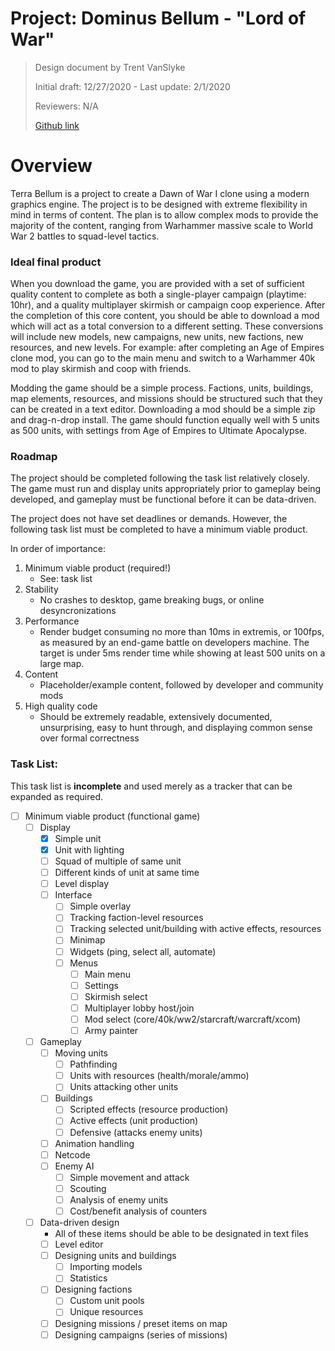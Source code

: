 # Project: Dominus Bellum - "Lord of War"

> Design document by Trent VanSlyke 
>
> Initial draft: 12/27/2020 - Last update: 2/1/2020
> 
> Reviewers: N/A
>
> [Github link](https://github.com/trentv4/Dominus-Bellum)

# Overview

Terra Bellum is a project to create a Dawn of War I clone using a modern graphics engine. The project is to be designed with extreme flexibility in mind in terms of content. The plan is to allow complex mods to provide the majority of the content, ranging from Warhammer massive scale to World War 2 battles to squad-level tactics.

### Ideal final product

When you download the game, you are provided with a set of sufficient quality content to complete as both a single-player campaign (playtime: 10hr), and a quality multiplayer skirmish or campaign coop experience. After the completion of this core content, you should be able to download a mod which will act as a total conversion to a different setting. These conversions will include new models, new campaigns, new units, new factions, new resources, and new levels. For example: after completing an Age of Empires clone mod, you can go to the main menu and switch to a Warhammer 40k mod to play skirmish and coop with friends.

Modding the game should be a simple process. Factions, units, buildings, map elements, resources, and missions should be structured such that they can be created in a text editor. Downloading a mod should be a simple zip and drag-n-drop install. The game should function equally well with 5 units as 500 units, with settings from Age of Empires to Ultimate Apocalypse. 

### Roadmap

The project should be completed following the task list relatively closely. The game must run and display units appropriately prior to gameplay being developed, and gameplay must be functional before it can be data-driven.

The project does not have set deadlines or demands. However, the following task list must be completed to have a minimum viable product.

In order of importance:

1. Minimum viable product (required!)
   * See: task list
2. Stability
   * No crashes to desktop, game breaking bugs, or online desyncronizations
4. Performance 
   * Render budget consuming no more than 10ms in extremis, or 100fps, as measured by an end-game battle on developers machine. The target is under 5ms render time while showing at least 500 units on a large map.
4. Content 
   * Placeholder/example content, followed by developer and community mods
5. High quality code
   * Should be extremely readable, extensively documented, unsurprising, easy to hunt through, and displaying common sense over formal correctness

### Task List:

This task list is **incomplete** and used merely as a tracker that can be expanded as required.

- [ ] Minimum viable product (functional game)
  - [ ] Display
    - [x] Simple unit
    - [x] Unit with lighting
    - [ ] Squad of multiple of same unit
    - [ ] Different kinds of unit at same time
    - [ ] Level display
    - [ ] Interface
      - [ ] Simple overlay
      - [ ] Tracking faction-level resources
      - [ ] Tracking selected unit/building with active effects, resources
      - [ ] Minimap
      - [ ] Widgets (ping, select all, automate)
      - [ ] Menus
        - [ ] Main menu
        - [ ] Settings
        - [ ] Skirmish select
        - [ ] Multiplayer lobby host/join
        - [ ] Mod select (core/40k/ww2/starcraft/warcraft/xcom)
        - [ ] Army painter
  - [ ] Gameplay
    - [ ] Moving units
      - [ ] Pathfinding
      - [ ] Units with resources (health/morale/ammo)
      - [ ] Units attacking other units
    - [ ] Buildings
      - [ ] Scripted effects (resource production)
      - [ ] Active effects (unit production)
      - [ ] Defensive (attacks enemy units)
    - [ ] Animation handling
    - [ ] Netcode
    - [ ] Enemy AI
      - [ ] Simple movement and attack
      - [ ] Scouting
      - [ ] Analysis of enemy units
      - [ ] Cost/benefit analysis of counters
  - [ ] Data-driven design
    - All of these items should be able to be designated in text files
    - [ ] Level editor
    - [ ] Designing units and buildings
      - [ ] Importing models 
      - [ ] Statistics
    - [ ] Designing factions
      - [ ] Custom unit pools
      - [ ] Unique resources
    - [ ] Designing missions / preset items on map
    - [ ] Designing campaigns (series of missions)

